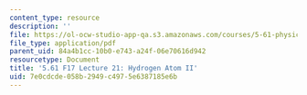 ```yaml
---
content_type: resource
description: ''
file: https://ol-ocw-studio-app-qa.s3.amazonaws.com/courses/5-61-physical-chemistry-fall-2017/7e0cdcde058b2949c4975e6387185e6b_MIT5_61F17_lec21.pdf
file_type: application/pdf
parent_uid: 84a4b1cc-10b0-e743-a24f-06e70616d942
resourcetype: Document
title: '5.61 F17 Lecture 21: Hydrogen Atom II'
uid: 7e0cdcde-058b-2949-c497-5e6387185e6b
---
```

